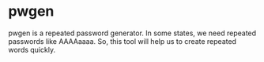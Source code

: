 # pwgen
pwgen is a repeated password generator. 
In some states, we need repeated passwords like AAAAaaaa. 
So, this tool will help us to create repeated words quickly.
